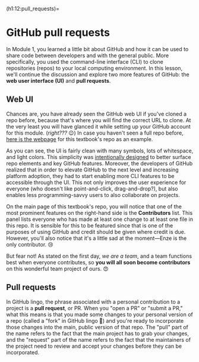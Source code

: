 (h1:12:pull_requests)=
# GitHub pull requests

In Module 1, you learned a little bit about GitHub and how it can be used to share code between developers and with the general public.
More specifically, you used the command-line interface (CLI) to clone repositories (repos) to your local computing environment.
In this lesson, we'll continue the discussion and explore two more features of GitHub: the **web user interface (UI)** and **pull requests**.



## Web UI

Chances are, you have already seen the GitHub web UI if you've cloned a repo before, because that's where you will find the correct URL to clone.
At the very least you will have glanced it while setting up your GitHub account for this module. (_right???_ 😉) 
In case you haven't seen a full repo before, [here is the webpage](https://github.com/enze-chen/mi-book) for this textbook's repo as an example.

As you can see, the UI is fairly clean with many symbols, lots of whitespace, and light colors.
This simplicity was [intentionally designed](https://github.blog/changelog/2020-06-23-design-updates-to-repositories-and-github-ui/) to better surface repo elements and key GitHub features.
Moreover, the developers of GitHub realized that in order to elevate GitHub to the next level and increasing platform adoption, they had to start enabling more CLI features to be accessible through the UI.
This not only improves the user experience for everyone (who doesn't like point-and-click, drag-and-drop?), but also enables less programming-savvy users to also collaborate on projects.

On the main page of this textbook's repo, you will notice that one of the most prominent features on the right-hand side is the **Contributors** list.
This panel lists everyone who has made at least one change to at least one file in this repo.
It is sensible for this to be featured since that is one of the purposes of using GitHub and credit should be given where credit is due.
However, you'll also notice that it's a little sad at the moment—Enze is the only contributor. 😢

But fear not!
As stated on the first day, _we are a team_, and a team functions best when everyone contributes, so **you will all soon become contributors** on this wonderful team project of ours. 😍



## Pull requests

In GitHub lingo, the phrase associated with a personal contribution to a project is a **pull request**, or PR.
When you "open a PR" or "submit a PR," what this means is that you made some changes to your personal version of a repo (called a "fork" in GitHub lingo 🍴) and you're ready to incorporate those changes into the main, public version of that repo.
The "pull" part of the name refers to the fact that the main project has to grab your changes, and the "request" part of the name refers to the fact that the maintainers of the project need to review and accept your changes before they can be incorporated.